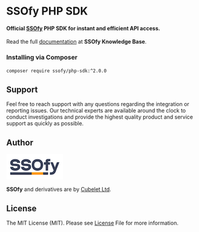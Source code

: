 SSOfy PHP SDK
=============
#### Official [SSOfy](https://www.ssofy.com) PHP SDK for instant and efficient API access.

Read the full [documentation](https://www.ssofy.com/docs/SDK/PHP/Installation) at **SSOfy Knowledge Base**.

### Installing via Composer

```bash
composer require ssofy/php-sdk:^2.0.0
```

## Support

Feel free to reach support with any questions regarding the integration or reporting issues.
Our technical experts are available around the clock to conduct investigations and provide
the highest quality product and service support as quickly as possible.

## Author

![](./docs/brand.png)

**SSOfy** and derivatives are by [Cubelet Ltd](https://cubelet.co.uk).

## License

The MIT License (MIT). Please see [License](LICENSE) File for more information.
